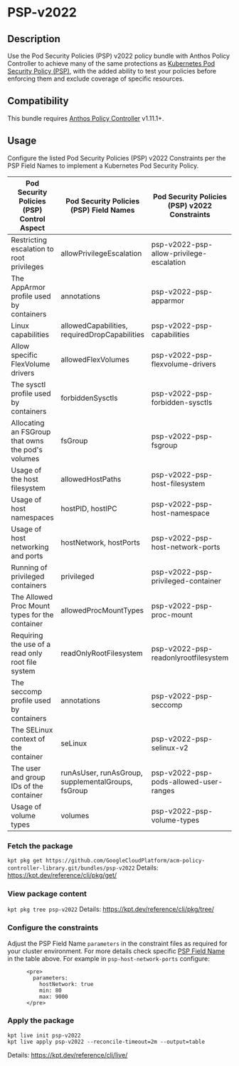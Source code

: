 # PSP-v2022

## Description
Use the Pod Security Policies (PSP) v2022 policy bundle with Anthos Policy
Controller to achieve many of the same protections as
[Kubernetes Pod Security Policy (PSP)](https://v1-24.docs.kubernetes.io/docs/concepts/security/pod-security-policy/),
with the added ability to test your policies before enforcing them and exclude
coverage of specific resources.


## Compatibility

This bundle requires [Anthos Policy Controller](https://cloud.google.com/anthos-config-management/docs/concepts/policy-controller) v1.11.1+.

## Usage

Configure the listed Pod Security Policies (PSP) v2022 Constraints per the PSP
Field Names to implement a Kubernetes Pod Security Policy.

| Pod Security Policies (PSP) Control Aspect        | Pod Security Policies (PSP) Field Names            | Pod Security Policies (PSP) v2022 Constraints |
|---------------------------------------------------|----------------------------------------------------|-----------------------------------------------|
| Restricting escalation to root privileges         | allowPrivilegeEscalation                           | psp-v2022-psp-allow-privilege-escalation      |
| The AppArmor profile used by containers           | annotations                                        | psp-v2022-psp-apparmor                        |
| Linux capabilities                                | allowedCapabilities, requiredDropCapabilities      | psp-v2022-psp-capabilities                    |
| Allow specific FlexVolume drivers                 | allowedFlexVolumes                                 | psp-v2022-psp-flexvolume-drivers              |
| The sysctl profile used by containers             | forbiddenSysctls                                   | psp-v2022-psp-forbidden-sysctls               |
| Allocating an FSGroup that owns the pod's volumes | fsGroup                                            | psp-v2022-psp-fsgroup                         |
| Usage of the host filesystem                      | allowedHostPaths                                   | psp-v2022-psp-host-filesystem                 |
| Usage of host namespaces                          | hostPID, hostIPC                                   | psp-v2022-psp-host-namespace                  |
| Usage of host networking and ports                | hostNetwork, hostPorts                             | psp-v2022-psp-host-network-ports              |
| Running of privileged containers                  | privileged                                         | psp-v2022-psp-privileged-container            |
| The Allowed Proc Mount types for the container    | allowedProcMountTypes                              | psp-v2022-psp-proc-mount                      |
| Requiring the use of a read only root file system | readOnlyRootFilesystem                             | psp-v2022-psp-readonlyrootfilesystem          |
| The seccomp profile used by containers            | annotations                                        | psp-v2022-psp-seccomp                         |
| The SELinux context of the container              | seLinux                                            | psp-v2022-psp-selinux-v2                      |
| The user and group IDs of the container           | runAsUser, runAsGroup, supplementalGroups, fsGroup | psp-v2022-psp-pods-allowed-user-ranges        |
| Usage of volume types                             | volumes                                            | psp-v2022-psp-volume-types                    |

### Fetch the package
`kpt pkg get https://github.com/GoogleCloudPlatform/acm-policy-controller-library.git/bundles/psp-v2022`
Details: https://kpt.dev/reference/cli/pkg/get/

### View package content
`kpt pkg tree psp-v2022`
Details: https://kpt.dev/reference/cli/pkg/tree/

### Configure the constraints
Adjust the PSP Field Name `parameters` in the constraint files as required for
your cluster environment.  For more details check specific
[PSP Field Name]((https://v1-24.docs.kubernetes.io/docs/concepts/security/pod-security-policy/))
in the table above.  For example in `psp-host-network-ports` configure:
```
      <pre>
        parameters:
          hostNetwork: true
          min: 80
          max: 9000
      </pre>
```

### Apply the package
```
kpt live init psp-v2022
kpt live apply psp-v2022 --reconcile-timeout=2m --output=table
```
Details: https://kpt.dev/reference/cli/live/
